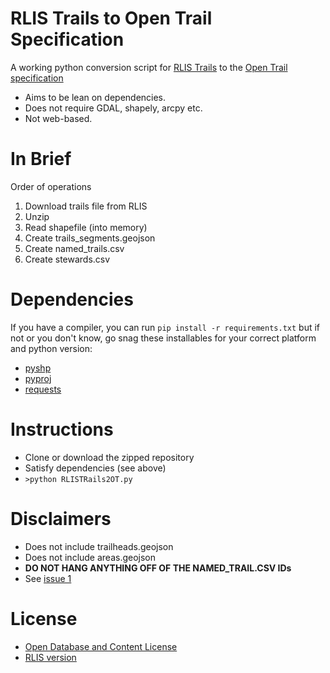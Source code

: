 RLIS Trails to Open Trail Specification
=================

A working python conversion script for [RLIS Trails](http://rlisdiscovery.oregonmetro.gov/?action=viewDetail&layerID=2404) to the [Open Trail specification](http://www.codeforamerica.org/specifications/trails/spec.html)

* Aims to be lean on dependencies.
 * Does not require GDAL, shapely, arcpy etc.
* Not web-based.

In Brief
========
Order of operations
1. Download trails file from RLIS
2. Unzip
3. Read shapefile (into memory)
4. Create trails_segments.geojson
5. Create named_trails.csv
6. Create stewards.csv

Dependencies
============
If you have a compiler, you can run `pip install -r requirements.txt` but if not or you don't know,
go snag these installables for your correct platform and python version:

* [pyshp](http://www.lfd.uci.edu/~gohlke/pythonlibs/#pyshp)
* [pyproj](http://www.lfd.uci.edu/~gohlke/pythonlibs/#pyproj)
* [requests](http://www.lfd.uci.edu/~gohlke/pythonlibs/#requests)

Instructions
===========

* Clone or download the zipped repository
* Satisfy dependencies (see above)
* `>python RLISTRails2OT.py`

Disclaimers
==========

* Does not include trailheads.geojson
* Does not include areas.geojson
* **DO NOT HANG ANYTHING OFF OF THE NAMED_TRAIL.CSV IDs**
 * See [issue 1](https://github.com/sainsb/RLIS_Trails_to_OT/issues/1)

License
=======

* [Open Database and Content License](http://opendatacommons.org/licenses/odbl/)
* [RLIS version](http://www.oregonmetro.gov/sites/default/files/Open_Database_and_Content_Licenses.pdf)
